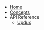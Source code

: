 <!-- docs/_sidebar.md -->

* [Home](/)
* [Concepts](concepts.md)
* API Reference
    * [Updux](updux.md)
